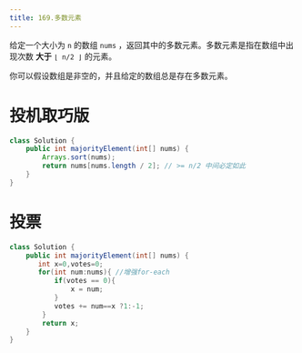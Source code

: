 ```yaml
---
title: 169.多数元素
---
```


给定一个大小为 `n` 的数组 `nums` ，返回其中的多数元素。多数元素是指在数组中出现次数 **大于** `⌊ n/2 ⌋` 的元素。

你可以假设数组是非空的，并且给定的数组总是存在多数元素。

# 投机取巧版

```java
class Solution {
    public int majorityElement(int[] nums) {
        Arrays.sort(nums);
        return nums[nums.length / 2]; // >= n/2 中间必定如此
    }
}
```

# 投票
```java
class Solution {
    public int majorityElement(int[] nums) {
       int x=0,votes=0;
       for(int num:nums){ //增强for-each
           if(votes == 0){
               x = num;
           }
           votes += num==x ?1:-1;
        }
        return x;
    }
}
```